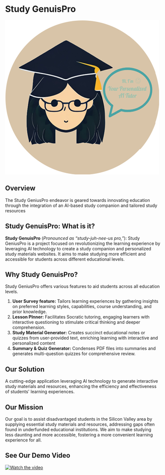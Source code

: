 # Study GenuisPro

![imaget](logo.png)

## Overview

The Study GeniusPro endeavor is geared towards innovating education through the integration of an AI-based study companion and tailored study resources


## Study GenuisPro: What is it?

**Study GenuisPro** (*Pronounced as “study-juh-nee-us pro,”*):
Study GeniusPro is a project focused on revolutionizing the learning experience by leveraging AI technology to create a study companion and personalized study materials websites. It aims to make studying more efficient and accessible for students across different educational levels.

## Why Study GenuisPro? 

Study GeniusPro offers various features to aid students across all education levels. 

1. **User Survey feature:** Tailors learning experiences by gathering insights on preferred learning styles, capabilities, course understanding, and prior knowledge.
2. **Lesson Plnner:** Facilitates Socratic tutoring, engaging learners with interactive questioning to stimulate critical thinking and deeper comprehension.
3. **Study Material Generator:** Creates succinct educational notes or quizzes from user-provided text, enriching learning with interactive and personalized content
4. **Summary & Quiz Generator:** Condenses PDF files into summaries and generates multi-question quizzes for comprehensive review.
   
## Our Solution
A cutting-edge application leveraging AI technology to generate interactive study materials and resources, enhancing the efficiency and effectiveness of students' learning experiences.

## Our Mission
Our goal is to assist disadvantaged students in the Silicon Valley area by supplying essential study materials and resources, addressing gaps often found in underfunded educational institutions. We aim to make studying less daunting and more accessible, fostering a more convenient learning experience for all.

## See Our Demo Video
[![Watch the video](/logo.png.png)](https://github.com/SophiaN150/Personalized-AI-Tutor/assets/165322447/b924e05a-0dc5-48b2-be94-8fd87380ed9e) 

